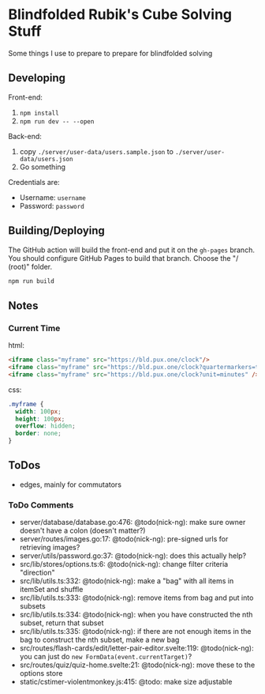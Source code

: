 # Blindfolded Rubik's Cube Solving Stuff

Some things I use to prepare to prepare for blindfolded solving

## Developing

Front-end:

1. `npm install`
2. `npm run dev -- --open`

Back-end:

1. copy `./server/user-data/users.sample.json` to `./server/user-data/users.json`
2. Go something

Credentials are:
- Username: `username`
- Password: `password`

## Building/Deploying

The GitHub action will build the front-end and put it on the `gh-pages` branch. You should configure GitHub Pages to build that branch. Choose the "/ (root)" folder.

```bash
npm run build
```

## Notes

### Current Time

html:
```html
<iframe class="myframe" src="https://bld.pux.one/clock"/>
<iframe class="myframe" src="https://bld.pux.one/clock?quartermarkers=true"/>
<iframe class="myframe" src="https://bld.pux.one/clock?unit=minutes" />
```

css:
```css
.myframe {
  width: 100px;
  height: 100px;
  overflow: hidden;
  border: none;
}
```

## ToDos

- edges, mainly for commutators

### ToDo Comments

- server/database/database.go:476: @todo(nick-ng): make sure owner doesn't have a colon (doesn't matter?)
- server/routes/images.go:17: @todo(nick-ng): pre-signed urls for retrieving images?
- server/utils/password.go:37: @todo(nick-ng): does this actually help?
- src/lib/stores/options.ts:6: @todo(nick-ng): change filter criteria "direction"
- src/lib/utils.ts:332: @todo(nick-ng): make a "bag" with all items in itemSet and shuffle
- src/lib/utils.ts:333: @todo(nick-ng): remove items from bag and put into subsets
- src/lib/utils.ts:334: @todo(nick-ng): when you have constructed the nth subset, return that subset
- src/lib/utils.ts:335: @todo(nick-ng): if there are not enough items in the bag to construct the nth subset, make a new bag
- src/routes/flash-cards/edit/letter-pair-editor.svelte:119: @todo(nick-ng): you can just do `new FormData(event.currentTarget)`?
- src/routes/quiz/quiz-home.svelte:21: @todo(nick-ng): move these to the options store
- static/cstimer-violentmonkey.js:415: @todo: make size adjustable
